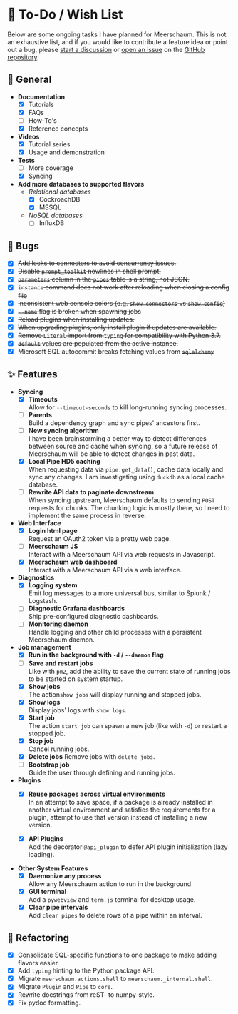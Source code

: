 # 🌠 To-Do / Wish List

Below are some ongoing tasks I have planned for Meerschaum. This is not an exhaustive list, and if you would like to contribute a feature idea or point out a bug, please [start a discussion](https://github.com/bmeares/Meerschaum/discussions/categories/ideas) or [open an issue](https://github.com/bmeares/Meerschaum/issues) on the [GitHub repository](https://github.com/bmeares/Meerschaum).

## 📝 General
- **Documentation**
    * [x] Tutorials
    * [x] FAQs
    * [ ] How-To's
    * [x] Reference concepts
- **Videos**
    * [x] Tutorial series
    * [x] Usage and demonstration
- **Tests**
    * [ ] More coverage
    * [x] Syncing
- **Add more databases to supported flavors**
    * *Relational databases*
        * [x] CockroachDB
        * [x] MSSQL
    * *NoSQL databases*
        * [ ] InfluxDB

## 🐞 Bugs
- [x] ~~Add locks to connectors to avoid concurrency issues.~~
- [x] ~~Disable `prompt_toolkit` newlines in shell prompt.~~
- [x] ~~`parameters` column in the `pipes` table is a string, not JSON.~~
- [x] ~~`instance` command does not work after reloading when closing a config file~~
- [x] ~~Inconsistent web console colors (e.g. `show connectors` vs `show config`)~~
- [x] ~~`--name` flag is broken when spawning jobs~~
- [x] ~~Reload plugins when installing updates.~~
- [x] ~~When upgrading plugins, only install plugin if updates are available.~~
- [x] ~~Remove `Literal` import from `typing` for compatibility with Python 3.7.~~
- [x] ~~`default` values are populated from the active instance.~~
- [x] ~~Microsoft SQL autocommit breaks fetching values from `sqlalchemy`~~

## ✨ Features
- **Syncing**
    - [x] **Timeouts**  
      Allow for `--timeout-seconds` to kill long-running syncing processes.
    - [ ] **Parents**  
      Build a dependency graph and sync pipes' ancestors first.
    - [ ] **New syncing algorithm**  
      I have been brainstorming a better way to detect differences between source and cache when syncing, so a future release of Meerschaum will be able to detect changes in past data.
    - [x] **Local Pipe HD5 caching**  
      When requesting data via `pipe.get_data()`, cache data locally and sync any changes. I am investigating using `duckdb` as a local cache database.
    - [ ] **Rewrite API data to paginate downstream**  
      When syncing upstream, Meerschaum defaults to sending `POST` requests for chunks. The chunking logic is mostly there, so I need to implement the same process in reverse.

- **Web Interface**
    - [x] **Login html page**  
      Request an OAuth2 token via a pretty web page.
    - [ ] **Meerschaum JS**  
      Interact with a Meerschaum API via web requests in Javascript.
    - [x] **Meerschaum web dashboard**  
      Interact with a Meerschaum API via a web interface.

- **Diagnostics**
    - [x] **Logging system**  
      Emit log messages to a more universal bus, similar to Splunk / Logstash.
    - [ ] **Diagnostic Grafana dashboards**  
      Ship pre-configured diagnostic dashboards.
    - [ ] **Monitoring daemon**  
      Handle logging and other child processes with a persistent Meerschaum daemon.

- **Job management**  
    - [x] **Run in the background with `-d` / `--daemon` flag**
    - [ ] **Save and restart jobs**  
      Like with `pm2`, add the ability to save the current state of running jobs to be started on system startup.
    - [x] **Show jobs**  
      The action`show jobs` will display running and stopped jobs.
    - [x] **Show logs**  
      Display jobs' logs with `show logs`.
    - [x] **Start job**  
      The action `start job` can spawn a new job (like with `-d`) or restart a stopped job.
    - [x] **Stop job**  
      Cancel running jobs.
    - [x] **Delete jobs**
      Remove jobs with `delete jobs`.
    - [ ] **Bootstrap job**  
    Guide the user through defining and running jobs.

- **Plugins**
    - [x] **Reuse packages across virtual environments**  
      In an attempt to save space, if a package is already installed in another virtual environment and satisfies the requirements for a plugin, attempt to use that version instead of installing a new version.

    - [x] **API Plugins**  
      Add the decorator `@api_plugin` to defer API plugin initialization (lazy loading).

- **Other System Features**
    - [x] **Daemonize any process**  
      Allow any Meerschaum action to run in the background.
    - [x] **GUI terminal**  
      Add a `pywebview` and `term.js` terminal for desktop usage.
    - [x] **Clear pipe intervals**  
      Add `clear pipes` to delete rows of a pipe within an interval.

## 🔨 Refactoring
- [x] Consolidate SQL-specific functions to one package to make adding flavors easier.
- [x] Add `typing` hinting to the Python package API.
- [x] Migrate `meerschaum.actions.shell` to `meerschaum._internal.shell`.
- [x] Migrate `Plugin` and `Pipe` to `core`.
- [x] Rewrite docstrings from reST- to numpy-style.
- [x] Fix pydoc formatting.
